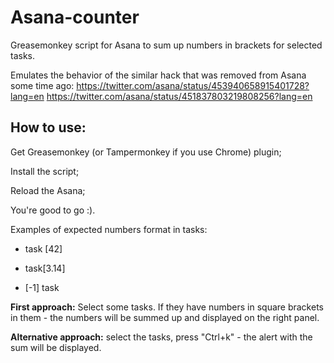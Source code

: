 # Asana-counter
Greasemonkey script for Asana to sum up numbers in brackets for selected tasks.

Emulates the behavior of the similar hack that was removed from Asana some time ago:
https://twitter.com/asana/status/453940658915401728?lang=en
https://twitter.com/asana/status/451837803219808256?lang=en

## How to use:
Get Greasemonkey (or Tampermonkey if you use Chrome)  plugin;

Install the script;

Reload the Asana;

You're good to go :).

Examples of expected numbers format in tasks:

- task [42]

- task[3.14]

- [-1] task


**First approach:** Select some tasks. If they have numbers in square brackets in them - the numbers will be summed up and displayed on the right panel.

**Alternative approach:** select the tasks, press "Ctrl+k" - the alert with the sum will be displayed. 
